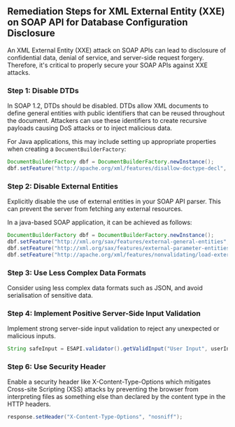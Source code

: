 

## Remediation Steps for XML External Entity (XXE) on SOAP API for Database Configuration Disclosure

An XML External Entity (XXE) attack on SOAP APIs can lead to disclosure of confidential data, denial of service, and server-side request forgery. Therefore, it's critical to properly secure your SOAP APIs against XXE attacks.

### Step 1: Disable DTDs

In SOAP 1.2, DTDs should be disabled. DTDs allow XML documents to define general entities with public identifiers that can be reused throughout the document. Attackers can use these identifiers to create recursive payloads causing DoS attacks or to inject malicious data.

For Java applications, this may include setting up appropriate properties when creating a `DocumentBuilderFactory`:

```java
DocumentBuilderFactory dbf = DocumentBuilderFactory.newInstance();
dbf.setFeature("http://apache.org/xml/features/disallow-doctype-decl", true);
```

### Step 2: Disable External Entities

Explicitly disable the use of external entities in your SOAP API parser. This can prevent the server from fetching any external resources.

In a java-based SOAP application, it can be achieved as follows:

```java
DocumentBuilderFactory dbf = DocumentBuilderFactory.newInstance();
dbf.setFeature("http://xml.org/sax/features/external-general-entities", false);
dbf.setFeature("http://xml.org/sax/features/external-parameter-entities", false);
dbf.setFeature("http://apache.org/xml/features/nonvalidating/load-external-dtd", false);
```

### Step 3: Use Less Complex Data Formats

Consider using less complex data formats such as JSON, and avoid serialisation of sensitive data.


### Step 4: Implement Positive Server-Side Input Validation

Implement strong server-side input validation to reject any unexpected or malicious inputs.

```java
String safeInput = ESAPI.validator().getValidInput("User Input", userInput,"SafeString", 200, false);
```

### Step 6: Use Security Header

Enable a security header like X-Content-Type-Options which mitigates Cross-site Scripting (XSS) attacks by preventing the browser from interpreting files as something else than declared by the content type in the HTTP headers.

```java
response.setHeader("X-Content-Type-Options", "nosniff");
```